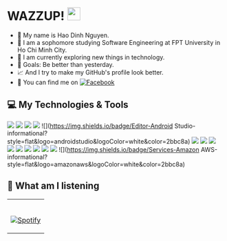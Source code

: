 # WAZZUP! <img src="https://raw.githubusercontent.com/MartinHeinz/MartinHeinz/master/wave.gif" width="30px">

- 🤘 My name is Hao Dinh Nguyen.
- 🎒 I am a sophomore studying Software Engineering at FPT University in Ho Chi Minh City.
- 📱 I am currently exploring new things in technology.
- 🥅 Goals: Be better than yesterday.
- 📈 And I try to make my GitHub's profile look better. 
- 👻 You can find me on [![Facebook][1.1]][1]


<!-- show Technologies & Tools -->
<!-- logo : https://github.com/simple-icons/simple-icons/blob/develop/slugs.md -->
## 💻 My Technologies & Tools
![](https://img.shields.io/badge/OS-macOS-informational?style=flat&logo=macos&logoColor=white&color=2bbc8a)
![](https://img.shields.io/badge/Editor-Visual_Studio-informational?style=flat&logo=visual-studio&logoColor=white&color=2bbc8a)
![](https://img.shields.io/badge/Editor-Xcode-informational?style=flat&logo=xcode&logoColor=white&color=2bbc8a)
![](https://img.shields.io/badge/Editor-IntelliJ-informational?style=flat&logo=intellijidea&logoColor=white&color=2bbc8a)
![](https://img.shields.io/badge/Editor-Android Studio-informational?style=flat&logo=androidstudio&logoColor=white&color=2bbc8a)
![](https://img.shields.io/badge/Editor-PyCharm-informational?style=flat&logo=pycharm&logoColor=white&color=2bbc8a)
![](https://img.shields.io/badge/Code-Python-informational?style=flat&logo=python&logoColor=white&color=2bbc8a)
![](https://img.shields.io/badge/Code-JavaScript-informational?style=flat&logo=javascript&logoColor=white&color=2bbc8a)
![](https://img.shields.io/badge/Code-Flutter-informational?style=flat&logo=flutter&logoColor=white&color=2bbc8a)
![](https://img.shields.io/badge/Code-Dart-informational?style=flat&logo=dart&logoColor=white&color=2bbc8a)
![](https://img.shields.io/badge/Tools-Docker-informational?style=flat&logo=docker&logoColor=white&color=2bbc8a)
![](https://img.shields.io/badge/Tools-Postman-informational?style=flat&logo=postman&logoColor=white&color=2bbc8a)
![](https://img.shields.io/badge/SQL-PostgreSQL-informational?style=flat&logo=postgresql&logoColor=white&color=2bbc8a)
![](https://img.shields.io/badge/Services-Firebase-informational?style=flat&logo=firebase&logoColor=white&color=2bbc8a)
![](https://img.shields.io/badge/Services-Amazon AWS-informational?style=flat&logo=amazonaws&logoColor=white&color=2bbc8a)


<!-- show music -->
## 💽 What am I listening
<table width="100%"> 
  <tr>
  <td width="100%">
      
&nbsp; <br> [![Spotify](https://gitxspotify.vercel.app/api/spotify)](https://open.spotify.com/user/y9n3c0jb4v41xjdnh6y6epytf)





<!-- icons with padding -->
[1.1]: http://i.imgur.com/P3YfQoD.png (facebook icon with padding)

<!-- icons without padding -->
[1.2]: http://i.imgur.com/fep1WsG.png (facebook icon without padding)

<!-- social media accounts -->
[1]: https://www.facebook.com/haodNgn/

<!---
haodngn/haodngn is a ✨ special ✨ repository because its `README.md` (this file) appears on your GitHub profile.
You can click the Preview link to take a look at your changes.
--->
